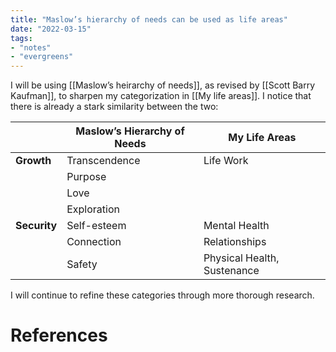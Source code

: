 ```yaml
---
title: "Maslow’s hierarchy of needs can be used as life areas"
date: "2022-03-15"
tags:
- "notes"
- "evergreens"
---
```


I will be using [[Maslow’s heirarchy of needs]], as revised by [[Scott Barry Kaufman]], to sharpen my categorization in [[My life areas]]. I notice that there is already a stark similarity between the two:

|              | **Maslow’s Hierarchy of Needs** | **My Life Areas**           |
| ------------ | ------------------------------- | --------------------------- |
| **Growth**   | Transcendence                   | Life Work                   |
|              | Purpose                         |                             |
|              | Love                            |                             |
|              | Exploration                     |                             |
| **Security** | Self-esteem                     | Mental Health               |
|              | Connection                      | Relationships               |
|              | Safety                          | Physical Health, Sustenance |

I will continue to refine these categories through more thorough research.

# References
